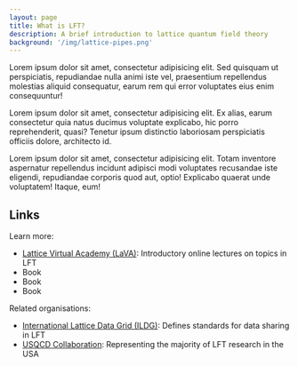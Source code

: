 ```yaml
---
layout: page
title: What is LFT?
description: A brief introduction to lattice quantum field theory
background: '/img/lattice-pipes.png'
---
```


Lorem ipsum dolor sit amet, consectetur adipisicing elit. Sed quisquam ut perspiciatis, repudiandae nulla animi iste vel, praesentium repellendus molestias aliquid consequatur, earum rem qui error voluptates eius enim consequuntur!

Lorem ipsum dolor sit amet, consectetur adipisicing elit. Ex alias, earum consectetur quia natus ducimus voluptate explicabo, hic porro reprehenderit, quasi? Tenetur ipsum distinctio laboriosam perspiciatis officiis dolore, architecto id.

Lorem ipsum dolor sit amet, consectetur adipisicing elit. Totam inventore aspernatur repellendus incidunt adipisci modi voluptates recusandae iste eligendi, repudiandae corporis quod aut, optio! Explicabo quaerat unde voluptatem! Itaque, eum!

## Links

Learn more:

- [Lattice Virtual Academy (LaVA)][lava]:
  Introductory online lectures on topics in LFT
- Book
- Book
- Book

Related organisations:

- [International Lattice Data Grid (ILDG)][ildg]:
  Defines standards for data sharing in LFT
- [USQCD Collaboration][usqcd]:
  Representing the majority of LFT research in the USA

[ildg]: https://hpc.desy.de/ildg/
[lava]: https://sites.google.com/view/lattice-virtual-academy/
[usqcd]: https://www.usqcd.org
